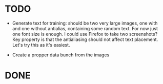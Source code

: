 # TODO

- Generate text for training: should be two very large images, one with and one without antialias, containing some random text. For now just one font size is enough. I could use Firefox to take two screenshots? Key property is that the antialiasing should not affect text placement. Let's try this as it's easiest.

- Create a propper data bunch from the images

# DONE
